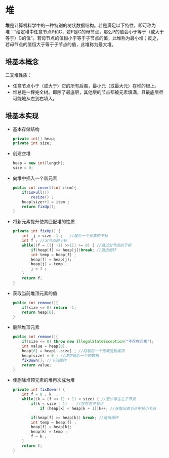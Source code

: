 # 堆

**堆**是计算机科学中的一种特别的树状数据结构。若是满足以下特性，即可称为堆：“给定堆中任意节点P和C，若P是C的母节点，那么P的值会小于等于（或大于等于）C的值”。若母节点的值恒小于等于子节点的值，此堆称为最小堆；反之，若母节点的值恒大于等于子节点的值，此堆称为最大堆。

## 堆基本概念

二叉堆性质：

- 任意节点小于（或大于）它的所有后裔，最小元（或最大元）在堆的根上。
- 堆总是一棵完全树。即除了最底层，其他层的节点都被元素填满，且最底层尽可能地从左到右填入。

## 堆基本实现

- 基本存储结构

  ```java
  private int[] heap;
  private int size;
  ```

- 创建空堆

  ```java
  heap = new int[length];
  size = 0;
  ```

- 向堆中插入一个新元素

  ```java
  public int insert(int item){
      if(isFull())
          resize() ;
      heap[size++] = item ;
      return fixUp();
  }
  ```

- 将新元素提升使其匹配堆的性质

  ```java
  private int fixUp() {
      int  j = size -1 ;   //最后一个元素的下标
      int f ; //父节点的下标
      while((f = ((j -1) >>1)) >= 0) { //通过父节点的下标
          if(heap[f] >= heap[j])break; //退出循环
          int temp = heap[f] ;
          heap[f] = heap[j];
          heap[j] = temp ;
          j = f ;
      }
      return f;
  }
  ```

- 获取当前堆顶元素的值

  ```java
  public int remove(){
      if(size <= 0) return -1;
      return heap[0];
  }
  ```

- 删除堆顶元素

  ```java
  public int remove(){
      if(size <= 0) throw new IllegalStateException("不存在元素");
      int value = heap[0];
      heap[0] = heap[--size] ; //将最后一个元素提到堆顶
      heap[size] = 0 ; //清空最后一个的数据
      fixDown(); //下沉操作
      return value;
  }
  ```

- 使删除堆顶元素的堆再次成为堆

  ```java
  private int fixDown() {
      int f = 0 , k  ;
      while((k = (f << 1) + 1) < size) { //至少存在左子节点
          if(k < size - 1)    //存在右子节点
              if (heap[k] < heap[k + 1])k++; //获取兄弟节点中较小节点
  
          if(heap[f] >= heap[k]) break; //退出循环
          int temp = heap[f] ;
          heap[f] = heap[k];
          heap[k] = temp ;
          f = k ;
      }
      return f;
  }
  ```

  